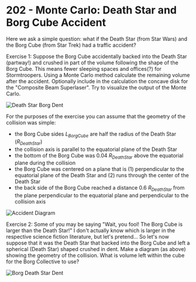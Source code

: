 # 202 - Monte Carlo: Death Star and Borg Cube Accident

Here we ask a simple question: what if the Death Star (from Star Wars) and the Borg Cube (from Star Trek) 
had a traffic accident? 

Exercise 1: Suppose the Borg Cube accidentally backed into the Death Star (partway!) and crushed in part of the 
volume following the shape of the Borg Cube. This means fewer sleeping spaces and offices(?) for 
Stormtroopers. Using a Monte Carlo method calculate the remaining volume after the accident.
Optionally include in the calculation the concave disk for the "Composite Beam Superlaser".
Try to visualize the output of the Monte Carlo.

![Death Star Borg Dent](../assets/death-star-borg-dent.png)

For the purposes of the exercise you can assume that the geometry of the collision was simple:

  * the Borg Cube sides $L_{BorgCube}$ are half the radius of the Death Star ($R_{DeathStar}$)
  * the collision axis is parallel to the equatorial plane of the Death Star
  * the bottom of the Borg Cube was 0.04 $R_{DeathStar}$ above the equatorial plane during the collision
  * the Borg Cube was centered on a plane that is (1) perpendicular to the equatorial plane of the Death Star and (2) runs through the center of the Death Star
  * the back side of the Borg Cube reached a distance 0.6 $R_{DeathStar}$ from the plane perpendicular to the equatorial plane and perpendicular to the collision axis

![Accident Diagram](../assets/Death-Star-Borg-Cube-Collision-Diagram.png)

Exercise 2: Some of you may be saying "Wait, you fool! The Borg Cube is larger than the Death Star!" I don't
actually know which is larger in the respective science fiction literature, but let's pretend... So let's now 
suppose that it was the Death Star that backed into the Borg Cube and left a spherical (Death Star) shaped 
crushed in dent. Make a diagram (as above) showing the geometry of the collision. What is volume left within the cube for the Borg Collective to use?

![Borg Death Star Dent](../assets/borg-death-star-dent-0.png)
